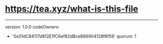 # https://tea.xyz/what-is-this-file
---
version: 1.0.0
codeOwners:
  - '0x01dC84117d812E1fC6ef82dBceB86904128f6f59'
quorum: 1

